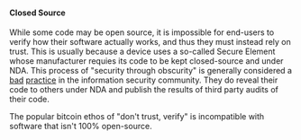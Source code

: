 #### Closed Source
While some code may be open source, it is impossible for end-users to verify how their software actually works, and thus they must instead rely on trust.
This is usually because a device uses a so-called Secure Element whose manufacturer requies its code to be kept closed-source and under NDA.
This process of "security through obscurity" is generally considered a [bad](https://stackoverflow.com/questions/533965/why-is-security-through-obscurity-a-bad-idea) [practice](https://en.wikipedia.org/wiki/Security_through_obscurity) in the information security community.
They do reveal their code to others under NDA and publish the results of third party audits of their code.

The popular bitcoin ethos of "don't trust, verify" is incompatible with software that isn't 100% open-source.


